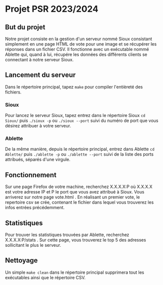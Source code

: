 # Projet PSR 2023/2024

## But du projet

Notre projet consiste en la gestion d'un serveur nommé Sioux consistant simplement en une page HTML de vote pour une image et se récupérer les réponses dans un fichier CSV. Il fonctionne avec un exécutable nommé Ablette qui, quand à lui, récupére les données des différents clients se connectant à notre serveur Sioux.

## Lancement du serveur

Dans le répertoire principal, tapez ```make``` pour compiler l'entièreté des fichiers.

### Sioux

Pour lancez le serveur Sioux, tapez entrez dans le répertoire Sioux ```cd Sioux/``` puis ```./sioux -p``` ou ```./sioux --port``` suivi du numéro de port que vous désirez attribuer à votre serveur.

### Ablette

De la même manière, depuis le répertoire principal, entrez dans Ablette ```cd Ablette/``` puis ```./ablette -p``` ou ```./ablette --port``` suivi de la liste des ports attribués, séparés d'une virgule.

## Fonctionnement

Sur une page Firefox de votre machine, recherchez X.X.X.X:P où X.X.X.X est votre adresse IP et P le port que vous avez attribué à Sioux. Vous arriverez sur notre page vote.html . En réalisant un premier vote, le repertoire csv se crée, contenant le fichier dans lequel vous trouverez les infos entrées précédemment.

## Statistiques

Pour trouver les statistiques trouvées par Ablette, recherchez X.X.X.X:P/stats . Sur cette page, vous trouverez le top 5 des adresses sollicitant le plus le serveur.

## Nettoyage

Un simple ```make clean``` dans le répertoire principal supprimera tout les exécutables ainsi que le répertoire CSV. 

